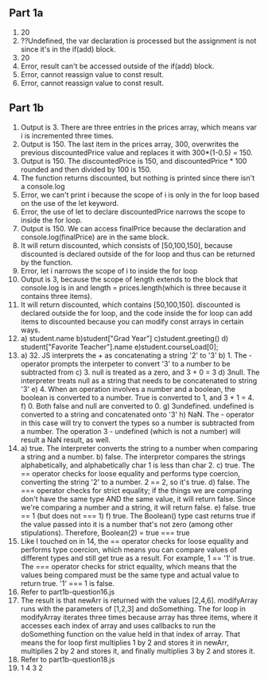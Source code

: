 ## Part 1a
1. 20
2. ??Undefined, the var declaration is processed but the assignment is not since it's in the if(add) block.
3. 20
4. Error, result can't be accessed outside of the if(add) block.
5. Error, cannot reassign value to const result.
6. Error, cannot reassign value to const result.

## Part 1b
1. Output is 3. There are three entries in the prices array, which means var i is incremented three times.
2. Output is 150. The last item in the prices array, 300, overwrites the previous discountedPrice value and replaces it with 300*(1-0.5) = 150.
3. Output is 150. The discountedPrice is 150, and discountedPrice * 100 rounded and then divided by 100 is 150.
4. The function returns discounted, but nothing is printed since there isn't a console.log
5. Error, we can't print i because the scope of i is only in the for loop based on the use of the let keyword.
6. Error, the use of let to declare discountedPrice narrows the scope to inside the for loop.
7. Output is 150. We can access finalPrice because the declaration and console.log(finalPrice) are in the same block.
8. It will return discounted, which consists of [50,100,150], because discounted is declared outside of the for loop and thus can be returned by the function.
9. Error, let i narrows the scope of i to inside the for loop
10. Output is 3, because the scope of length extends to the block that console.log is in and length = prices.length(which is three because it contains three items).
11. It will return discounted, which contains [50,100,150]. discounted is declared outside the for loop, and the code inside the for loop can add items to discounted because you can modify const arrays in certain ways.
12. 
     a) student.name
     b)student["Grad Year"]
     c)student.greeting()
     d) student["Favorite Teacher"].name
     e)student.courseLoad[0];
13.  
    a) 32. JS interprets the + as concatenating a string '2' to '3'
    b) 1. The - operator prompts the interpeter to convert '3' to a number to be subtracted from
    c) 3. null is treated as a zero, and 3 + 0 = 3
    d) 3null. The interpreter treats null as a string that needs to be concatenated to string '3'
    e) 4. When an operation involves a number and a boolean, the boolean is converted to a number. True is converted to 1, and 3 + 1 = 4.
    f) 0. Both false and null are converted to 0.
    g) 3undefined. undefined is converted to a string and concatenated onto '3'
    h) NaN. The - operator in this case will try to convert the types so a number is subtracted from a number. The operation 3 - undefined (which is not a number) will result a NaN result, as well.
14. 
    a) true. The interpreter converts the string to a number when comparing a string and a number.
    b) false. The interpretor compares the strings alphabetically, and alphabetically char 1 is less than char 2.
    c) true. The == operator checks for loose equality and performs type coercion, converting the string '2' to a number. 2 == 2, so it's true.
    d) false. The === operator checks for strict equality; if the things we are comparing don't have the same type AND the same value, it will return false. Since we're comparing a number and a string, it will return false.
    e) false. true == 1 (but does not === 1)
    f) true. The Boolean() type cast returns true if the value passed into it is a number that's not zero (among other stipulations). Therefore, Boolean(2) = true === true
15. Like I touched on in 14, the == operator checks for loose equality and performs type coercion, which means you can compare values of different types and still get true as a result. For example, 1 == '1' is true. The === operator checks for strict equality, which means that the values being compared must be the same type and actual value to return true. '1' === 1 is false.
16. Refer to part1b-question16.js
17.  The result is that newArr is returned with the values [2,4,6]. modifyArray runs with the parameters of [1,2,3] and doSomething. The for loop in modifyArray iterates three times because array has three items, where it accesses each index of array and uses callbacks to run the doSomething function on the value held in that index of array. That means the for loop first multiplies 1 by 2 and stores it in newArr, multiplies 2 by 2 and stores it, and finally multiplies 3 by 2 and stores it.
18. Refer to part1b-question18.js
19. 1 4 3 2
    
